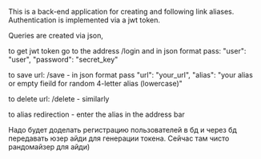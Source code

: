 This is a back-end application for creating and following link aliases. Authentication is implemented via a jwt token. 

Queries are created via json,
  
to get jwt token go to the address /login and in json format pass:
"user": "user",
"password": "secret_key"

to save url:
/save - in json format pass
"url": "your_url",
"alias": "your alias or empty fieild for random 4-letter alias (lowercase)"

to delete url:
/delete - 
similarly

to alias redirection - enter the alias in the address bar

Надо будет доделать регистрацию пользователей в бд и через бд передавать юзер айди для генерации токена. Сейчас там чисто рандомайзер для айди)
